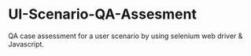 # UI-Scenario-QA-Assesment
QA case assessment for a user scenario by using selenium web driver &amp; Javascript.
